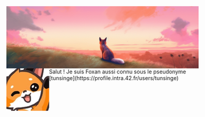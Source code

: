 <img align="center" src="banner3.png"/>
<img align="left" src="salut.png"/>
Salut ! Je suis Foxan aussi connu sous le pseudonyme [tunsinge](https://profile.intra.42.fr/users/tunsinge)
